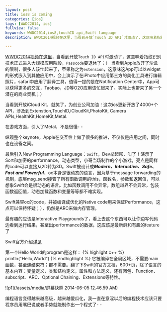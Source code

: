 ```yaml
---
layout: post
title: ios8 is coming
categories: [ios]
tags: [WWDC2014, ios]
fullview: false
keywords: WWDC2014,ios8,touchID api,Swift language
description: WWDC2014视频在这里，当看到开放`Touch ID API`时激动了，这意味着指纹识别技术正式进入大规模应用阶段，`Passcode`要退休了；）

---
```


[WWDC2014视频在这里](http://v.youku.com/v_show/id_XNzIwODkzMTM2.html)，当看到开放`Touch ID API`时激动了，这意味着指纹识别技术正式进入大规模应用阶段，`Passcode`要退休了；）
当看到Apple放开了沙盒的限制，很多人该忙起来了，苹果称之为`extension`，这意味这App可以以widget的形式嵌入到其他应用中，会上演示了在iPhoto中应用第三方的美化工具进行编辑照片，safari中应用了翻译工具，值得一提的是在Notification Center中，App可以获得更多的交互，Taobao，JD等O2O应用该忙起来了。实际上也带来了另一个潜在的商业契机；）

当看到开放iCloud Kit，就笑了，为创业公司加油！这次ios更新开放了4000+个API，涉及到Extenstion,TouchID,iCloudKit,PhotoKit,
Camera APIs,HealthKit,HomeKit,Metal.

在游戏方面，引入了Metal，不是很懂- -

纵观整个keynote，Apple在交互性上做了很多的推进，不仅仅是应用之间，同时也在设备之间。

最后引入New Programming Language：`Swift`，Dev举起屌，叫了！演示了Sort和加密的performance，动态类型，小哥当场制作的个小游戏，亮点是同样的code可以直接从2D转为3D。Swift被设计成***Modern、Interactive、Safe、Fast and Powerful***，oc本身是很动态的语言，因为基于message forwarding的机制，底层msg_send接管了所有函数调用的this，函数名，参数和返回值，可以想象Swift会是很动态的语言。比如函数调用不会异常，数组越界不会异常，包装函数返回值，动态加载函数和变量等等都不难实现。

Swift兼容oc的code，并被编译成优化的Native code用来保证Performance，这点可以保持怀疑；），仍然是ARC来做内存管理。

最有趣的应该是Interactive Playgrounds了，看上去这个东西可以让你边写代码边看到运行结果，甚至出performance的数据，这应该是最新鲜和有趣的feature了

Swift官方介绍[详见](https://developer.apple.com/swift/)

第一个Hello World的program是这样：
{% highlight c++ %}
println("Hello,World")
{% endhighlight %}
它被编译在全局区域，不需要main函数，甚至连结束符；都不需要。翻了下Swift的官方文档，600+页，除了语言的基本内容：变量定义，类和结构定义，属性和方法定义，还有闭包、Function、subscript、ARC、Optional Chaining、Extensions等特性。

![p1](/assets/media/屏幕快照 2014-06-05 12.46.59 AM)

编程语言变得越来越高级，越来越傻瓜化，我一直在意淫以后的编程技术应该只要程序员用嘴巴说或者手势就能制作出一个程式了- -



